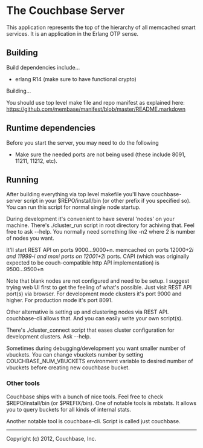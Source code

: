 # The Couchbase Server

This application represents the top of the hierarchy of all memcached
smart services.  It is an application in the Erlang OTP sense.

## Building

Build dependencies include...

* erlang R14 (make sure to have functional crypto)

Building...

You should use top level make file and repo manifest as explained
here: https://github.com/membase/manifest/blob/master/README.markdown

## Runtime dependencies

Before you start the server, you may need to do the following
  * Make sure the needed ports are not being used (these include
    8091, 11211, 11212, etc).


## Running

After building everything via top level makefile you'll have
couchbase-server script in your $REPO/install/bin (or other prefix if
you specified so). You can run this script for normal single node
startup.

During development it's convenient to have several 'nodes' on your
machine. There's ./cluster_run script in root directory for achiving
that. Feel free to ask --help. You normally need something like -n2
where 2 is number of nodes you want.

It'll start REST API on ports 9000...9000+n. memcached on ports
12000+2*i and 11999-i and moxi ports on 12001+2*i ports. CAPI (which
was originally expected to be couch-compatible http API
implementation) is 9500...9500+n

Note that blank nodes are not configured and need to be setup. I
suggest trying web UI first to get the feeling of what's
possible. Just visit REST API port(s) via browser. For development
mode clusters it's port 9000 and higher. For production mode it's port
8091.

Other alternative is setting up and clustering nodes via REST
API. couchbase-cli allows that. And you can easily write your own
script(s).

There's ./cluster_connect script that eases cluster configuration for
development clusters. Ask --help.

Sometimes during debugging/development you want smaller number of
vbuckets. You can change vbuckets number by setting
COUCHBASE_NUM_VBUCKETS environment variable to desired number of vbuckets
before creating new couchbase bucket.

### Other tools

Couchbase ships with a bunch of nice tools. Feel free to check
$REPO/install/bin (or $PREFIX/bin). One of notable tools is
mbstats. It allows you to query buckets for all kinds of internal
stats.

Another notable tool is couchbase-cli. Script is called just couchbase.

* * * * *
Copyright (c) 2012, Couchbase, Inc.
